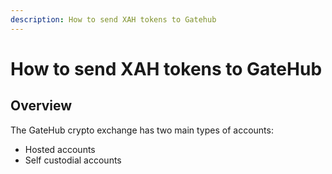 ```yaml
---
description: How to send XAH tokens to Gatehub
---
```


# How to send XAH tokens to GateHub

## Overview

The GateHub crypto exchange has two main types of accounts:

* Hosted accounts
* Self custodial accounts

